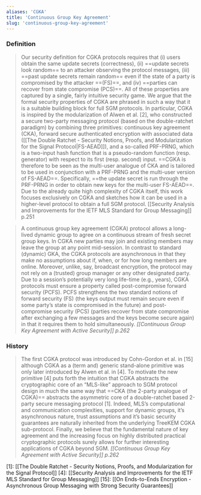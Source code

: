 ```yaml
---
aliases: 'CGKA'
title: 'Continuous Group Key Agreement'
slug: 'continuous-group-key-agreement'
---
```


### Definition
> Our security definition for CGKA protocols requires that (i) users obtain the same update secrets (correctness), (ii) ==update secrets look random== to an attacker observing the protocol messages, (iii) ==past update secrets remain random== even if the state of a party is compromised by the attacker ==(FS)==, and (iv) ==parties can recover from state compromise (PCS)==. All of these properties are captured by a single, fairly intuitive security game.
> We argue that the formal security properties of CGKA are phrased in such a way that it is a suitable building block for full SGM protocols. In particular, CGKA is inspired by the modularization of Alwen et al. [2], who constructed a secure two-party messaging protocol (based on the double-ratchet paradigm) by combining three primitives: continuous key agreement (CKA), forward secure authenticated encryption with associated data ([[The Double Ratchet - Security Notions, Proofs, and Modularization for the Signal Protocol|FS-AEAD]]), and a so-called PRF-PRNG, which is a two-input hash function that is a pseudo-random function (resp. generator) with respect to its first (resp. second) input. ==CGKA is therefore to be seen as the multi-user analogue of CKA and is tailored to be used in conjunction with a PRF-PRNG and the multi-user version of FS-AEAD==. Specifically, ==the update secret is run through the PRF-PRNG in order to obtain new keys for the multi-user FS-AEAD==. Due to the already quite high complexity of CGKA itself, this work focuses exclusively on CGKA and sketches how it can be used in a higher-level protocol to obtain a full SGM protocol.
> [[Security Analysis and Improvements for the IETF MLS Standard for Group Messaging]] p.251

>A continuous group key agreement (CGKA) protocol allows a long-lived dynamic group to agree on a continuous stream of fresh secret group keys. In CGKA new parties may join and existing members may leave the group at any point mid-session. In contrast to standard (dynamic) GKA, the CGKA protocols are asynchronous in that they make no assumptions about if, when, or for how long members are online. Moreover, unlike, say, broadcast encryption, the protocol may not rely on a (trusted) group manager or any other designated party. Due to a session’s potentially very long life-time (e.g., years), CGKA protocols must ensure a property called post-compromise forward security (PCFS). PCFS strengthens the two standard notions of forward security (FS) (the keys output must remain secure even if some party’s state is compromised in the future) and post-compromise security (PCS) (parties recover from state compromise after exchanging a few messages and the keys become secure again) in that it requires them to hold simultaneously. 
>*[[Continuous Group Key Agreement with Active Security]] p.262*

### History
>The first CGKA protocol was introduced by Cohn-Gordon et al. in \[15] although CGKA as a (term and) generic stand-alone primitive was only later introduced by Alwen et al. in \[4]. To motivate the new primitive \[4] puts forth the intuition that CGKA abstracts the cryptographic core of an “MLS-like” approach to SGM protocol design in much the same way that ==CKA (the 2-party analogue of CGKA)== abstracts the asymmetric core of a double-ratchet based 2-party secure messaging protocol \[1]. Indeed, MLS’s computational and communication complexities, support for dynamic groups, it’s asynchronous nature, trust assumptions and it’s basic security guarantees are naturally inherited from the underlying TreeKEM CGKA sub-protocol. Finally, we believe that the fundamental nature of key agreement and the increasing focus on highly distributed practical cryptographic protocols surely allows for further interesting applications of CGKA beyond SGM.
>*[[Continuous Group Key Agreement with Active Security]] p.262*

\[1]: [[The Double Ratchet - Security Notions, Proofs, and Modularization for the Signal Protocol]]
\[4]: [[Security Analysis and Improvements for the IETF MLS Standard for Group Messaging]]
\[15]: [[On Ends-to-Ends Encryption - Asynchronous Group Messaging with Strong Security Guarantees]]